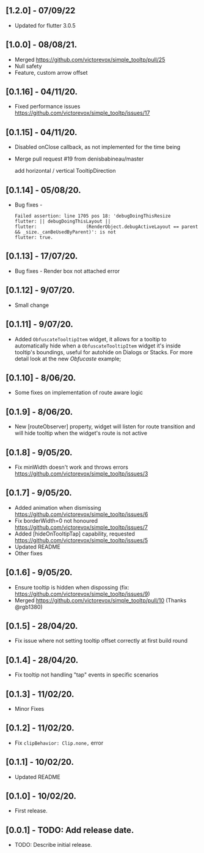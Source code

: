 ## [1.2.0] - 07/09/22
* Updated for flutter 3.0.5

## [1.0.0] - 08/08/21.

* Merged https://github.com/victorevox/simple_tooltp/pull/25
* Null safety
* Feature, custom arrow offset
  
## [0.1.16] - 04/11/20.

* Fixed performance issues https://github.com/victorevox/simple_tooltp/issues/17 

## [0.1.15] - 04/11/20.

* Disabled onClose callback, as not implemented for the time being
* Merge pull request #19 from denisbabineau/master
    
    add horizontal / vertical TooltipDirection

## [0.1.14] - 05/08/20.

* Bug fixes - 
    ```
    Failed assertion: line 1705 pos 18: 'debugDoingThisResize
    flutter: || debugDoingThisLayout ||
    flutter:                  (RenderObject.debugActiveLayout == parent && _size._canBeUsedByParent)': is not
    flutter: true.
    ```

## [0.1.13] - 17/07/20.

* Bug fixes - Render box not attached error

## [0.1.12] - 9/07/20.

* Small change

## [0.1.11] - 9/07/20.

* Added `ObfuscateTooltipItem` widget, it allows for a tooltip to automatically hide when a `ObfuscateTooltipItem` widget it's inside tooltip's boundings, useful for autohide on Dialogs or Stacks. For more detail look at the new *Obfucaste* example;

## [0.1.10] - 8/06/20.

* Some fixes on implementation of route aware logic

## [0.1.9] - 8/06/20.

* New [routeObserver] property, widget will listen for route transition and will hide tooltip when the widget's route is not active

## [0.1.8] - 9/05/20.

* Fix minWidth doesn't work and throws errors https://github.com/victorevox/simple_tooltp/issues/3

## [0.1.7] - 9/05/20.

* Added animation when dismissing https://github.com/victorevox/simple_tooltp/issues/6
* Fix borderWidth=0 not honoured https://github.com/victorevox/simple_tooltp/issues/7
* Added [hideOnTooltipTap] capability, requested https://github.com/victorevox/simple_tooltp/issues/5
* Updated README
* Other fixes

## [0.1.6] - 9/05/20.

* Ensure tooltip is hidden when dispossing (fix: https://github.com/victorevox/simple_tooltp/issues/9)
* Merged https://github.com/victorevox/simple_tooltp/pull/10 (Thanks @rgb1380)

## [0.1.5] - 28/04/20.

* Fix issue where not setting tooltip offset correctly at first build round

## [0.1.4] - 28/04/20.

* Fix tooltip not handling "tap" events in specific scenarios

## [0.1.3] - 11/02/20.

* Minor Fixes

## [0.1.2] - 11/02/20.

* Fix `clipBehavior: Clip.none,` error

## [0.1.1] - 10/02/20.

* Updated README

## [0.1.0] - 10/02/20.

* First release.


## [0.0.1] - TODO: Add release date.

* TODO: Describe initial release.

